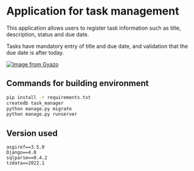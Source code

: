 # Application for task management

This application allows users to register task information such as title, description, status and due date.

Tasks have mandatory entry of title and due date, and validation that the due date is after today.

[![Image from Gyazo](https://i.gyazo.com/9236223485fc8a966d79bc394c15daac.gif)](https://i.gyazo.com/9236223485fc8a966d79bc394c15daac)

## Commands for building environment
```bash
pip install -r requirements.txt
createdb task_manager
python manage.py migrate
python manage.py runserver
```

## Version used
```
asgiref==3.5.0
Django==4.0
sqlparse==0.4.2
tzdata==2022.1
